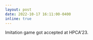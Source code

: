```yaml
---
layout: post
date: 2022-10-17 16:11:00-0400
inline: true
---
```


Imitation game got accepted at HPCA'23.
